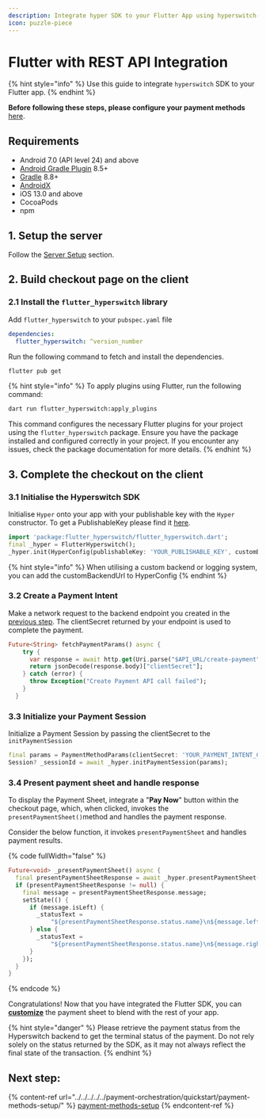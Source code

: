 ```yaml
---
description: Integrate hyper SDK to your Flutter App using hyperswitch-node
icon: puzzle-piece
---
```


# Flutter with REST API Integration



{% hint style="info" %}
Use this guide to integrate `hyperswitch` SDK to your Flutter app.&#x20;
{% endhint %}

**Before following these steps, please configure your payment methods** [here](../../../../../payment-orchestration/quickstart/payment-methods-setup/cards.md).

## Requirements

* Android 7.0 (API level 24) and above
* [Android Gradle Plugin](https://developer.android.com/studio/releases/gradle-plugin) 8.5+
* [Gradle](https://gradle.org/releases/) 8.8+
* [AndroidX](https://developer.android.com/jetpack/androidx/)
* iOS 13.0 and above
* CocoaPods
* npm

## 1. Setup the server

Follow the [Server Setup](../../../web/server-setup.md) section.

## 2. Build checkout page on the client

### 2.1 Install the `flutter_hyperswitch` library

Add `flutter_hyperswitch` to your `pubspec.yaml` file

```yaml
dependencies:
  flutter_hyperswitch: ^version_number
```

Run the following command to fetch and install the dependencies.

```sh
flutter pub get
```

{% hint style="info" %}
To apply plugins using Flutter, run the following command:

```sh
dart run flutter_hyperswitch:apply_plugins
```

This command configures the necessary Flutter plugins for your project using the `flutter_hyperswitch` package. Ensure you have the package installed and configured correctly in your project. If you encounter any issues, check the package documentation for more details.
{% endhint %}

## 3. Complete the checkout on the client

### 3.1 Initialise the Hyperswitch SDK

Initialise `Hyper` onto your app with your publishable key with the `Hyper` constructor. To get a PublishableKey please find it [here](https://app.hyperswitch.io/developers).

```dart
import 'package:flutter_hyperswitch/flutter_hyperswitch.dart';
final _hyper = FlutterHyperswitch();
_hyper.init(HyperConfig(publishableKey: 'YOUR_PUBLISHABLE_KEY', customBackendUrl: 'YOUR_CUSTOM_BACKEND_URL'));
```

{% hint style="info" %}
When utilising a custom backend or logging system, you can add the customBackendUrl to HyperConfig
{% endhint %}

### 3.2  Create a Payment Intent

Make a network request to the backend endpoint you created in the [previous step](flutter-with-node-backend.md#id-1.2-create-a-payment). The clientSecret returned by your endpoint is used to complete the payment.

```dart
Future<String> fetchPaymentParams() async {
    try {
      var response = await http.get(Uri.parse("$API_URL/create-payment"),
      return jsonDecode(response.body)["clientSecret"];
    } catch (error) {
      throw Exception("Create Payment API call failed");
    }
  }
```

### 3.3 Initialize your Payment Session

Initialize a Payment Session by passing the clientSecret to the `initPaymentSession`

```dart
final params = PaymentMethodParams(clientSecret: 'YOUR_PAYMENT_INTENT_CLIENT_SECRET');
Session? _sessionId = await _hyper.initPaymentSession(params);
```

### 3.4 Present payment sheet and handle response

To display the Payment Sheet, integrate a "**Pay Now**" button within the checkout page, which, when clicked, invokes the `presentPaymentSheet()`method and handles the payment response.

Consider the below function, it invokes `presentPaymentSheet` and handles payment results.

{% code fullWidth="false" %}
```dart
Future<void> _presentPaymentSheet() async {
  final presentPaymentSheetResponse = await _hyper.presentPaymentSheet(_sessionId!);
  if (presentPaymentSheetResponse != null) {
    final message = presentPaymentSheetResponse.message;
    setState(() {
      if (message.isLeft) {
        _statusText =
            "${presentPaymentSheetResponse.status.name}\n${message.left!.name}";
      } else {
        _statusText =
            "${presentPaymentSheetResponse.status.name}\n${message.right}";
      }
    });
  }
}
```
{% endcode %}

Congratulations! Now that you have integrated the  Flutter SDK, you can [**customize**](customization.md) the payment sheet to blend with the rest of your app.&#x20;

{% hint style="danger" %}
Please retrieve the payment status from the Hyperswitch backend to get the terminal status of the payment. Do not rely solely on the status returned by the SDK, as it may not always reflect the final state of the transaction.
{% endhint %}

## Next step:

{% content-ref url="../../../../../payment-orchestration/quickstart/payment-methods-setup/" %}
[payment-methods-setup](../../../../../payment-orchestration/quickstart/payment-methods-setup/)
{% endcontent-ref %}

